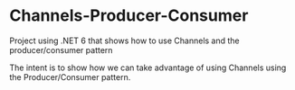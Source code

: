 # Channels-Producer-Consumer
Project using .NET 6 that shows how to use Channels and the producer/consumer pattern

The intent is to show how we can take advantage of using Channels using the Producer/Consumer pattern.
